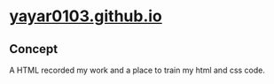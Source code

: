 # [yayar0103.github.io](https://yayar0103.github.io/index.html)

## Concept
A HTML recorded my work and a place to train my html and css code.  
